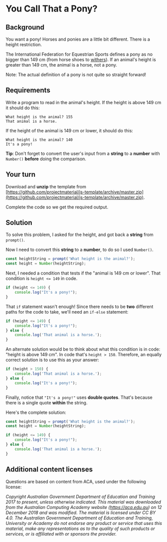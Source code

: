 # You Call That a Pony?

## Background
You want a pony! Horses and ponies are a little bit different. There is a height restriction.

The International Federation for Equestrian Sports defines a pony as no bigger than 149 cm (from horse shoes to [withers](https://en.wikipedia.org/wiki/Withers)). If an animal's height is greater than 149 cm, the animal is a horse, not a pony.

Note: The actual definition of a pony is not quite so straight forward!

## Requirements
Write a program to read in the animal's height. If the height is above 149 cm it should do this:

```text
What height is the animal? 155
That animal is a horse.
```

If the height of the animal is 149 cm or lower, it should do this:

```text
What height is the animal? 140
It's a pony!
```

**Tip**: Don't forget to convert the user's input from a **string** to a **number** with `Number()` **before** doing the comparison.

## Your turn
Download and **unzip** the template from [https://github.com/projectmaterial/js-template/archive/master.zip](https://github.com/projectmaterial/js-template/archive/master.zip).

Complete the code so we get the required output.

## Solution
To solve this problem, I asked for the height, and got back a **string** from `prompt()`.

Now I need to convert this **string** to a **number**, to do so I used `Number()`.

```javascript
const heightString = prompt('What height is the animal?');
const height = Number(heightString);
```

Next, I needed a condition that tests if the "animal is 149 cm or lower". That condition is `height <= 149` in code.

```javascript
if (height <= 149) {
    console.log("It's a pony!");
}
```

That `if` statement wasn't enough! Since there needs to be **two** different paths for the code to take, we'll need an `if-else` statement:

```javascript
if (height <= 149) {
    console.log("It's a pony!");
} else {
    console.log('That animal is a horse.');
}
```

An alternate solution would be to think about what this condition is in code: "height is above 149 cm". In code that's `height > 150`. Therefore, an equally correct solution is to use this as your answer:

```javascript
if (height > 150) {
    console.log('That animal is a horse.');
} else {
    console.log("It's a pony!");
}
```

Finally, notice that `"It's a pony!"` uses **double quotes**. That's because there is a single quote **within** the string.

Here's the complete solution:
```javascript
const heightString = prompt('What height is the animal?');
const height = Number(heightString);

if (height <= 149) {
    console.log("It's a pony!");
} else {
    console.log('That animal is a horse.');
}
```

## Additional content licenses
Questions are based on content from ACA, used under the following license:

*Copyright Australian Government Department of Education and Training 2017 to present, unless otherwise indicated. This material was downloaded from the Australian Computing Academy website (https://aca.edu.au) on 12 December 2018 and was modified. The material is licensed under CC BY 4.0. The Australian Government Department of Education and Training, University or Academy do not endorse any product or service that uses this material, make any representations as to the quality of such products or services, or is affiliated with or sponsors the provider.*